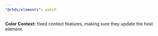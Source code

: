 ```yaml
---
"@rhds/elements": patch
---
```


**Color Context**: fixed context features, making sure they update the host 
element.
